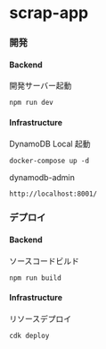 # scrap-app

### 開発

#### Backend

開発サーバー起動

```
npm run dev
```

#### Infrastructure

DynamoDB Local 起動

```
docker-compose up -d
```

dynamodb-admin

`http://localhost:8001/`

### デプロイ

#### Backend

ソースコードビルド

```
npm run build
```

#### Infrastructure

リソースデプロイ

```
cdk deploy
```
